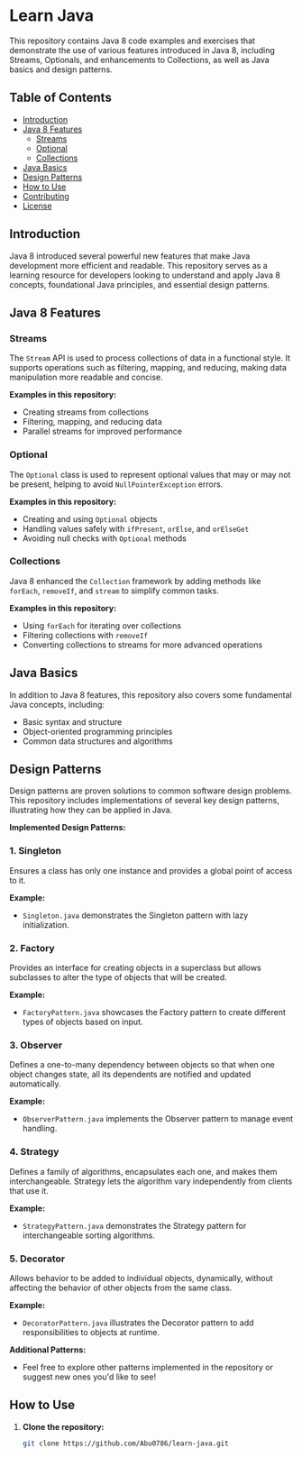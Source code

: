 # Learn Java

This repository contains Java 8 code examples and exercises that demonstrate the use of various features introduced in Java 8, including Streams, Optionals, and enhancements to Collections, as well as Java basics and design patterns.

## Table of Contents

- [Introduction](#introduction)
- [Java 8 Features](#java-8-features)
  - [Streams](#streams)
  - [Optional](#optional)
  - [Collections](#collections)
- [Java Basics](#java-basics)
- [Design Patterns](#design-patterns)
- [How to Use](#how-to-use)
- [Contributing](#contributing)
- [License](#license)

## Introduction

Java 8 introduced several powerful new features that make Java development more efficient and readable. This repository serves as a learning resource for developers looking to understand and apply Java 8 concepts, foundational Java principles, and essential design patterns.

## Java 8 Features

### Streams

The `Stream` API is used to process collections of data in a functional style. It supports operations such as filtering, mapping, and reducing, making data manipulation more readable and concise.

**Examples in this repository:**
- Creating streams from collections
- Filtering, mapping, and reducing data
- Parallel streams for improved performance

### Optional

The `Optional` class is used to represent optional values that may or may not be present, helping to avoid `NullPointerException` errors.

**Examples in this repository:**
- Creating and using `Optional` objects
- Handling values safely with `ifPresent`, `orElse`, and `orElseGet`
- Avoiding null checks with `Optional` methods

### Collections

Java 8 enhanced the `Collection` framework by adding methods like `forEach`, `removeIf`, and `stream` to simplify common tasks.

**Examples in this repository:**
- Using `forEach` for iterating over collections
- Filtering collections with `removeIf`
- Converting collections to streams for more advanced operations

## Java Basics

In addition to Java 8 features, this repository also covers some fundamental Java concepts, including:
- Basic syntax and structure
- Object-oriented programming principles
- Common data structures and algorithms

## Design Patterns

Design patterns are proven solutions to common software design problems. This repository includes implementations of several key design patterns, illustrating how they can be applied in Java.

**Implemented Design Patterns:**

### 1. Singleton

Ensures a class has only one instance and provides a global point of access to it.

**Example:**
- `Singleton.java` demonstrates the Singleton pattern with lazy initialization.

### 2. Factory

Provides an interface for creating objects in a superclass but allows subclasses to alter the type of objects that will be created.

**Example:**
- `FactoryPattern.java` showcases the Factory pattern to create different types of objects based on input.

### 3. Observer

Defines a one-to-many dependency between objects so that when one object changes state, all its dependents are notified and updated automatically.

**Example:**
- `ObserverPattern.java` implements the Observer pattern to manage event handling.

### 4. Strategy

Defines a family of algorithms, encapsulates each one, and makes them interchangeable. Strategy lets the algorithm vary independently from clients that use it.

**Example:**
- `StrategyPattern.java` demonstrates the Strategy pattern for interchangeable sorting algorithms.

### 5. Decorator

Allows behavior to be added to individual objects, dynamically, without affecting the behavior of other objects from the same class.

**Example:**
- `DecoratorPattern.java` illustrates the Decorator pattern to add responsibilities to objects at runtime.

**Additional Patterns:**
- Feel free to explore other patterns implemented in the repository or suggest new ones you'd like to see!

## How to Use

1. **Clone the repository:**
   ```sh
   git clone https://github.com/Abu0786/learn-java.git
